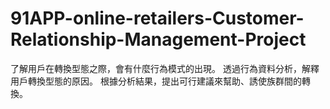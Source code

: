 # 91APP-online-retailers-Customer-Relationship-Management-Project
了解用戶在轉換型態之際，會有什麼行為模式的出現。
透過行為資料分析，解釋用戶轉換型態的原因。
根據分析結果，提出可行建議來幫助、誘使族群間的轉換。
